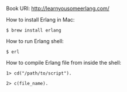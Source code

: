 Book URI:
http://learnyousomeerlang.com/

How to install Erlang in Mac:

`$ brew install erlang`

How to run Erlang shell:

`$ erl`

How to compile Erlang file from inside the shell:

`1> cd("/path/to/script").`

`2> c(file_name).`
